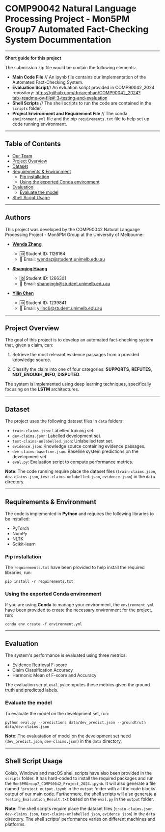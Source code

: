 # COMP90042 Natural Language Processing Project - Mon5PM Group7 Automated Fact-Checking System Docummentation

--------------------------------------------------------------------------------------------------------------------------------------------------------------

**Short guide for this project**

The submission zip file would be contain the following elements:

- **Main Code File** // An ipynb file contains our implementation of the Automated Fact-Checking System.
- **Evaluation Script**// An evluation script provided in COMP90042_2024 repository: https://github.com/drcarenhan/COMP90042_2024?tab=readme-ov-file#-3-testing-and-evaluation
- **Shell Scripts** // The shell scripts to run the code are contained in the `scripts` folder.
- **Project Environment and Requirement File** // The conda `environment.yml` file and the pip `requirements.txt` file to help set up code running environment.

--------------------------------------------------------------------------------------------------------------------------------------------------------------

## Table of Contents

- [Our Team](#our-team)
- [Project Overview](#project-overview)
- [Dataset](#dataset)
- [Requirements & Environment](#requirements--environment)
    - [Pip installation](#pip-installation)
    - [Using the exported Conda environment](#using-the-exported-conda-environment)
- [Evaluation](#evaluation)
    - [Evaluate the model](#evaluate-the-model)
- [Shell Script Usage](#shell-script-usage)

--------------------------------------------------------------------------------------------------------------------------------------------------------------

## Authors

This project was developed by the COMP90042 Natural Language Processing Project - Mon5PM Group at the University of Melbourne:

- **[Wenda Zhang](https://github.com/WendaZhang08)**

  - 🆔 Student ID: 1126164
  - 📧 Email: [wendaz@student.unimelb.edu.au](mailto:wendaz@student.unimelb.edu.au)

- **[Shanqing Huang](https://github.com/shanqingh)**

  - 🆔 Student ID: 1266301
  - 📧 Email: [shanqingh@student.unimelb.edu.au](mailto:shanqingh@student.unimelb.edu.au)

- **[Yilin Chen](https://github.com/6188145)**

  - 🆔 Student ID: 1239841
  - 📧 Email: [yilinc6@student.unimelb.edu.au](mailto:yilinc6@student.unimelb.edu.au)

--------------------------------------------------------------------------------------------------------------------------------------------------------------

## Project Overview

The goal of this project is to develop an automated fact-checking system that, given a claim, can:

1. Retrieve the most relevant evidence passages from a provided knowledge source.

2. Classify the claim into one of four categories: **SUPPORTS**, **REFUTES**, **NOT_ENOUGH_INFO**, **DISPUTED**.

The system is implemented using deep learning techniques, specifically focusing on the **LSTM** architectures.

--------------------------------------------------------------------------------------------------------------------------------------------------------------

## Dataset

The project uses the following dataset files in `data` folders:

- `train-claims.json`: Labelled training set.
- `dev-claims.json`: Labelled development set.
- `test-claims-unlabelled.json`: Unlabelled test set.
- `evidence.json`: Knowledge source containing evidence passages.
- `dev-claims-baseline.json`: Baseline system predictions on the development set.
- `eval.py`: Evaluation script to compute performance metrics.

**Note**: The code running require place the dataset files (`train-claims.json`, `dev-claims.json`, `test-claims-unlabelled.json`, `evidence.json`) in the `data` directory.

--------------------------------------------------------------------------------------------------------------------------------------------------------------

## Requirements & Environment

The code is implemented in **Python** and requires the following libraries to be installed:

- PyTorch
- NumPy
- NLTK
- Scikit-learn


### Pip installation

The `requirements.txt` have been provided to help install the required libraries, run:

```
pip install -r requirements.txt
```

### Using the exported Conda environment

If you are using **Conda** to manage your environment, the `environment.yml` have been provided to create the necessary environment for the project, run:

```
conda env create -f environment.yml
```

--------------------------------------------------------------------------------------------------------------------------------------------------------------

## Evaluation

The system's performance is evaluated using three metrics:

- Evidence Retrieval F-score
- Claim Classification Accuracy
- Harmonic Mean of F-score and Accuracy

The evaluation script `eval.py` computes these metrics given the ground truth and predicted labels.

### Evaluate the model

To evaluate the model on the development set, run:

```
python eval.py --predictions data/dev_predict.json --groundtruth data/dev-claims.json
```

**Note**: The evaluatation of model on the development set need (`dev_predict.json`, `dev-claims.json`) in the `data` directory.

--------------------------------------------------------------------------------------------------------------------------------------------------------------

## Shell Script Usage

Colab, Windows and macOS shell scripts have also been provided in the `scripts` folder. It has hard-coded to install the required packages and run the `Mon5PMGroup7_COMP90042_Project_2024.ipynb`. It will also generate a file named `'project_output.ipynb` in the `output` folder with all the code blocks' output of our main code. Furthermore, the shell scripts will also generate a `Testing_Evaluation_Result.txt` based on the `eval.py` in the `output` folder.

**Note**: The shell scripts require place the dataset files (`train-claims.json`, `dev-claims.json`, `test-claims-unlabelled.json`, `evidence.json`) in the `data` directory. The shell scripts' performance varies on different machines and platforms.
